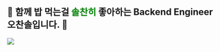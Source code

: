 ## 👋 함께 밥 먹는걸 <span style="color:green"> 솔찬히</span> 좋아하는 Backend Engineer 오찬솔입니다. 👋

<!--
**haxr369/haxr369** is a ✨ _special_ ✨ repository because its `README.md` (this file) appears on your GitHub profile.

Here are some ideas to get you started:

- 🔭 I’m currently working on ...
- 🌱 I’m currently learning ...
- 👯 I’m looking to collaborate on ...
- 🤔 I’m looking for help with ...
- 💬 Ask me about ...
- 📫 How to reach me: ...
- 😄 Pronouns: ...
- ⚡ Fun fact: ...
-->

<img src="https://img.shields.io/badge/Java-007396?style=flat&logo=OpenJDK&logoColor=white"/>
